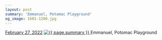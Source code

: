 ```yaml
---
layout: post
summary: 'Emmanuel, Potomac Playground'
og_image: 1601-1280.jpg
---
```


<p>
  <time>
    <a href="/1601">February 27, 2022</a>
  </time>
  <a href="/1601">
    <img src="{{ site.assets_url }}/1601-640.jpg" srcset="{{ site.assets_url }}/1601-320.jpg 320w, {{ site.assets_url }}/1601-640.jpg 640w, {{ site.assets_url }}/1601-960.jpg 960w, {{ site.assets_url }}/1601-1280.jpg 1280w" sizes="(min-width: 700px) 50vw, calc(100vw - 2rem)" alt="{{ page.summary }}" />
  </a>
  <span>Emmanuel, Potomac Playground</span>
</p>

